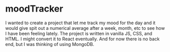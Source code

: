 # moodTracker
I wanted to create a project that let me track my mood for the day and it would give spit out a numerical average after a week, month, etc to see how I have been feeling lately.
The project is written in vanilla JS, CSS, and HTML. I might convert it to React eventually. And for now there is no back end, but I was thinking of using MongoDB.
